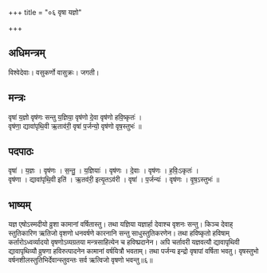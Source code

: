 +++
title = "०६ वृषा यज्ञो"

+++
## अधिमन्त्रम्
विश्वेदेवाः। वसुकर्णो वासुक्रः। जगती।

## मन्त्रः
वृषा॑ य॒ज्ञो वृष॑णः सन्तु य॒ज्ञिया॒ वृष॑णो दे॒वा वृष॑णो हवि॒ष्कृतः॑ ।  
वृष॑णा॒ द्यावा॑पृथि॒वी ऋ॒ताव॑री॒ वृषा॑ प॒र्जन्यो॒ वृष॑णो वृष॒स्तुभः॑ ॥

## पदपाठः
वृषा॑ । य॒ज्ञः । वृष॑णः । स॒न्तु॒ । य॒ज्ञियाः॑ । वृष॑णः । दे॒वाः । वृष॑णः । ह॒विः॒ऽकृतः॑ ।  
वृष॑णा । द्यावा॑पृथि॒वी इति॑ । ऋ॒तव॑री॒ इत्यृ॒तऽव॑री । वृषा॑ । प॒र्जन्यः॑ । वृष॑णः । वृ॒ष॒ऽस्तुभः॑ ॥

## भाष्यम्
यज्ञ एषोऽस्मदीयो व्रुशा कामानां वर्षितास्तु। तथा यज्ञिया यज्ञार्हा देवाश्च वृशनः सन्तु। किञ्च देवाह् स्तुतिकारिण ऋतिजो वृशणो धनवर्षणे कारनानि सन्तु साधुस्तुतिकरणेन। तथा हविष्कृतो हविषाम् कर्तारोऽध्वर्व्यादयो वृषणोऽव्यग्रतया मन्त्रसाहित्येन च हविष्प्रदानेन। अपि चर्तावरी यज्ञवत्यौ द्यावापृथिवी द्यावापृथिव्यौ व्रुषणा हविरुत्पादनेन कामानां वर्षयित्रौ भवताम्। तथा पर्जन्य इन्द्रो वृषापां वर्षिता भवतु। वृषस्तुभो वर्षनशीलस्तुतिभिर्देवान्स्तुवन्तः सर्व ऋत्विजो वृषणो भवन्तु॥६॥